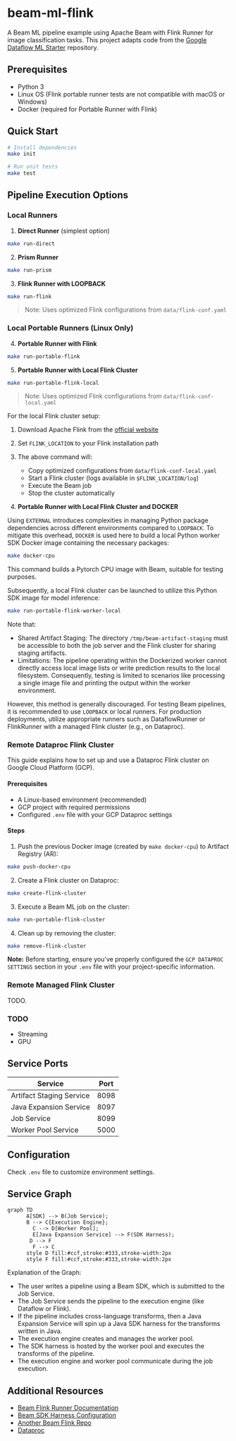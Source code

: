 # beam-ml-flink

A Beam ML pipeline example using Apache Beam with Flink Runner for image classification tasks. This project adapts code from the [Google Dataflow ML Starter](https://github.com/google/dataflow-ml-starter) repository.

## Prerequisites

* Python 3
* Linux OS (Flink portable runner tests are not compatible with macOS or Windows)
* Docker (required for Portable Runner with Flink)

## Quick Start

```bash
# Install dependencies
make init

# Run unit tests
make test
```

## Pipeline Execution Options

### Local Runners

1. **Direct Runner** (simplest option)
```bash
make run-direct
```

2. **Prism Runner**
```bash
make run-prism
```

3. **Flink Runner with LOOPBACK**
```bash
make run-flink
```
> Note: Uses optimized Flink configurations from `data/flink-conf.yaml`

### Local Portable Runners (Linux Only)

4. **Portable Runner with Flink**
```bash
make run-portable-flink
```

5. **Portable Runner with Local Flink Cluster**

```bash
make run-portable-flink-local
```
> Note: Uses optimized Flink configurations from `data/flink-conf-local.yaml`

For the local Flink cluster setup:
1. Download Apache Flink from the [official website](https://flink.apache.org/downloads/)
2. Set `FLINK_LOCATION` to your Flink installation path
3. The above command will:
   - Copy optimized configurations from `data/flink-conf-local.yaml`
   - Start a Flink cluster (logs available in `$FLINK_LOCATION/log`)
   - Execute the Beam job
   - Stop the cluster automatically

6. **Portable Runner with Local Flink Cluster and DOCKER**

Using `EXTERNAL` introduces complexities in managing Python package dependencies across different environments compared to `LOOPBACK`. To mitigate this overhead, `DOCKER` is used here to build a local Python worker SDK Docker image containing the necessary packages:
```bash
make docker-cpu
```
This command builds a Pytorch CPU image with Beam, suitable for testing purposes.

Subsequently, a local Flink cluster can be launched to utilize this Python SDK image for model inference:
```bash
make run-portable-flink-worker-local
```
Note that:
* Shared Artifact Staging: The directory `/tmp/beam-artifact-staging` must be accessible to both the job server and the Flink cluster for sharing staging artifacts.
* Limitations: The pipeline operating within the Dockerized worker cannot directly access local image lists or write prediction results to the local filesystem. Consequently, testing is limited to scenarios like processing a single image file and printing the output within the worker environment.

However, this method is generally discouraged. For testing Beam pipelines, it is recommended to use `LOOPBACK` or local runners. For production deployments, utilize appropriate runners such as DataflowRunner or FlinkRunner with a managed Flink cluster (e.g., on Dataproc).

### Remote Dataproc Flink Cluster

This guide explains how to set up and use a Dataproc Flink cluster on Google Cloud Platform (GCP).

#### Prerequisites
- A Linux-based environment (recommended)
- GCP project with required permissions
- Configured `.env` file with your GCP Dataproc settings

#### Steps

1. Push the previous Docker image (created by `make docker-cpu`) to Artifact Registry (AR):
```bash
make push-docker-cpu
```

2. Create a Flink cluster on Dataproc:
```bash
make create-flink-cluster
```

3. Execute a Beam ML job on the cluster:
```bash
make run-portable-flink-cluster
```

4. Clean up by removing the cluster:
```bash
make remove-flink-cluster
```

**Note:** Before starting, ensure you've properly configured the `GCP DATAPROC SETTINGS` section in your `.env` file with your project-specific information.

### Remote Managed Flink Cluster

TODO.

### TODO
* Streaming
* GPU

## Service Ports

| Service | Port |
|---------|------|
| Artifact Staging Service | 8098 |
| Java Expansion Service | 8097 |
| Job Service | 8099 |
| Worker Pool Service | 5000 |

## Configuration

Check `.env` file to customize environment settings.

## Service Graph

```mermaid
graph TD
      A[SDK] --> B(Job Service);
      B --> C{Execution Engine};
        C --> D[Worker Pool];
        E[Java Expansion Service] --> F(SDK Harness);
       D --> F
        F --> C
      style D fill:#ccf,stroke:#333,stroke-width:2px
      style F fill:#ccf,stroke:#333,stroke-width:2px
```

Explanation of the Graph:

- The user writes a pipeline using a Beam SDK, which is submitted to the Job Service.
- The Job Service sends the pipeline to the execution engine (like Dataflow or Flink).
- If the pipeline includes cross-language transforms, then a Java Expansion Service will spin up a Java SDK harness for the transforms written in Java.
- The execution engine creates and manages the worker pool.
- The SDK harness is hosted by the worker pool and executes the transforms of the pipeline.
- The execution engine and worker pool communicate during the job execution.

## Additional Resources

* [Beam Flink Runner Documentation](https://beam.apache.org/documentation/runners/flink/)
* [Beam SDK Harness Configuration](https://beam.apache.org/documentation/runtime/sdk-harness-config/)
* [Another Beam Flink Repo](https://github.com/jaehyeon-kim/beam-demos/tree/master/beam-pipelines)
* [Dataproc](https://cloud.google.com/dataproc/docs/concepts/configuring-clusters/service-accounts)
